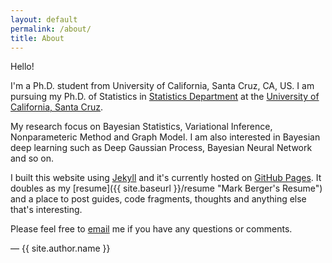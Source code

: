 ```yaml
---
layout: default
permalink: /about/
title: About
---
```


Hello!

I'm a Ph.D. student from University of California, Santa Cruz, CA, US. I am pursuing my Ph.D. of Statistics in [Statistics Department](https://www.soe.ucsc.edu/departments/statistics "Statistics department at UCSC") at the [University of California, Santa Cruz](https://www.ucsc.edu/ "University of California, Santa Cruz Homepage").

My research focus on Bayesian Statistics, Variational Inference, Nonparameteric Method and Graph Model. I am also interested in Bayesian deep learning such as Deep Gaussian Process, Bayesian Neural Network and so on. 

I built this website using [Jekyll](http://jekyllrb.com/ "Jekyll") and it's currently hosted on [GitHub Pages](https://pages.github.com/ "GitHub Pages"). It doubles as my [resume]({{ site.baseurl }}/resume "Mark Berger's Resume") and a place to post guides, code fragments, thoughts and anything else that's interesting.

Please feel free to <a href="mailto:{{ site.author.email }}">email</a> me if you have any questions or comments.

— {{ site.author.name }}
